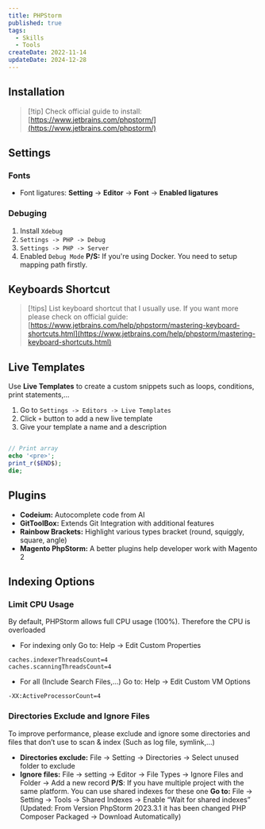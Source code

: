 ```yaml
---
title: PHPStorm
published: true
tags:
  - Skills
  - Tools
createDate: 2022-11-14
updateDate: 2024-12-28
---
```

## Installation
 
> [!tip] Check official guide to install: [https://www.jetbrains.com/phpstorm/](https://www.jetbrains.com/phpstorm/)
## Settings
### Fonts
- Font ligatures: **Setting** -> **Editor** -> **Font** -> **Enabled ligatures**
### Debuging
1. Install `Xdebug`
2. `Settings -> PHP -> Debug`
3. `Settings -> PHP -> Server`
4. Enabled `Debug Mode`
**P/S:** If you're using Docker. You need to setup mapping path firstly.
## Keyboards Shortcut

> [!tips]
> List keyboard shortcut that I usually use. If you want more please check on official guide: [https://www.jetbrains.com/help/phpstorm/mastering-keyboard-shortcuts.html](https://www.jetbrains.com/help/phpstorm/mastering-keyboard-shortcuts.html)

## Live Templates

Use **Live Templates** to create a custom snippets such as loops, conditions, print statements,...
1. Go to `Settings -> Editors -> Live Templates`
2. Click `+` button to add a new live template
3. Give your template a name and a description
 
```php

// Print array
echo '<pre>';
print_r($END$);
die;
```

## Plugins
- **Codeium:** Autocomplete code from AI
- **GitToolBox:** Extends Git Integration with additional features
- **Rainbow Brackets:** Highlight various types bracket (round, squiggly, square, angle)
- **Magento PhpStorm:** A better plugins help developer work with Magento 2
## Indexing Options
### Limit CPU Usage
By default, PHPStorm allows full CPU usage (100%). Therefore the CPU is overloaded
- For indexing only
Go to: Help -> Edit Custom Properties

```shell frame="none"
caches.indexerThreadsCount=4 
caches.scanningThreadsCount=4
```

- For all (Include Search Files,...)
Go to: Help → Edit Custom VM Options

```shell frame="none"
-XX:ActiveProcessorCount=4
```
### Directories Exclude and Ignore Files
To improve performance, please exclude and ignore some directories and files that don’t use to scan & index (Such as log file, symlink,…)
- **Directories exclude:** File → Setting → Directories → Select unused folder to exclude
- **Ignore files:** File → setting → Editor → File Types → Ignore Files and Folder → Add a new record
**P/S**: If you have multiple project with the same platform. You can use shared indexes for these one
**Go to:** File → Setting → Tools → Shared Indexes → Enable “Wait for shared indexes” (Updated: From Version PhpStorm 2023.3.1 it has been changed PHP Composer Packaged → Download Automatically)